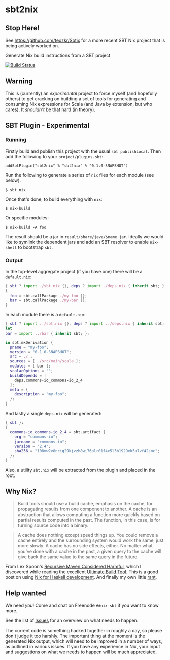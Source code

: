 sbt2nix
=======

## Stop Here!

See https://github.com/teozkr/Sbtix for a more recent SBT Nix project that is being actively worked on.

Generate Nix build instructions from a SBT project

[![Build Status](https://travis-ci.org/charleso/sbt2nix.png)](https://travis-ci.org/charleso/sbt2nix)

## Warning

This is (currently) an *experimental* project to force myself (and hopefully others) to get cracking on building a set
of tools for generating and consuming Nix expressions for Scala (and Java by extension, but who cares).
It _shouldn't_ be that hard (in theory).

## SBT Plugin - Experimental

### Running

Firstly build and publish this project with the usual `sbt publishLocal`.
Then add the following to your `project/plugins.sbt`:

    addSbtPlugin("sbt2nix" % "sbt2nix" % "0.1.0-SNAPSHOT")

Run the following to generate a series of `nix` files for each module (see below).

    $ sbt nix

Once that's done, to build everything with `nix`:

    $ nix-build

Or specific modules:

    $ nix-build -A foo

The result should be a jar in `result/share/java/$name.jar`.
Ideally we would like to symlink the dependent jars and add an SBT resolver to enable `nix-shell` to bootstrap `sbt`.

### Output

In the top-level aggregate project (if you have one) there will be a `default.nix`:

```nix
{ sbt ? import ./sbt.nix {}, deps ? import ./deps.nix { inherit sbt; } }:
{
  foo = sbt.callPackage ./my-foo {};
  bar = sbt.callPackage ./my-bar {};
}
```

In each module there is a `default.nix`:

```nix
{ sbt ? import ../sbt.nix {}, deps ? import ../deps.nix { inherit sbt; } }:
let
bar = import ../bar { inherit sbt; };

in sbt.mkDerivation {
  pname = "my-foo";
  version = "0.1.0-SNAPSHOT";
  src = ./.;
  sources = [ ./src/main/scala ];
  modules = [ bar ];
  scalacOptions = "";
  buildDepends = [
    deps.commons-io_commons-io_2_4
  ];
  meta = {
    description = "my-foo";
  };
}
```

And lastly a single `deps.nix` will be generated:

```nix
{ sbt }:
{
  commons-io_commons-io_2_4 = sbt.artifact {
    org = "commons-io";
    jarname = "commons-io";
    version = "2.4";
    sha256 = "108mw2v8ncig29kjvzh8wi76plr01f4x5l3b1929xk5a7vf42snc";
  };
}
```

Also, a utility `sbt.nix` will be extracted from the plugin and placed in the root.

## Why Nix?

> Build tools should use a build cache, emphasis on the cache, for propagating results from one component to another.
> A cache is an abstraction that allows computing a function more quickly based on partial results computed in the past.
> The function, in this case, is for turning source code into a binary.

> A cache does nothing except speed things up. You could remove a cache entirely and the surrounding system would work
> the same, just more slowly. A cache has no side effects, either. No matter what you've done with a cache in the past,
> a given query to the cache will give back the same value to the same query in the future.

From Lex Spoon's [Recursive Maven Considered Harmful](http://blog.lexspoon.org/2012/12/recursive-maven-considered-harmful.html),
which I discovered while reading the excellent [Ultimate Build Tool](http://blog.ltgt.net/in-quest-of-the-ultimate-build-tool/).
This is a good post on using [Nix for Haskell development](https://ocharles.org.uk/blog/posts/2014-02-04-how-i-develop-with-nixos.html).
And finally my own little [rant](https://bitbucket.org/cofarrell/one-build-tool/src/master/README.md).

## Help wanted

We need _you_! Come and chat on Freenode `##nix-sbt` if you want to know more.

See the list of [Issues](https://github.com/charleso/sbt2nix/issues) for an overview on what needs to happen.

The current code is something hacked together in roughly a day, so please don't judge it too harshly.
The important thing at the moment is the generated Nix output, which will need to be improved in a number of ways,
as outlined in various issues.
If you have any experience in Nix, your input and suggestions on what we needs to happen will be much appreciated.
